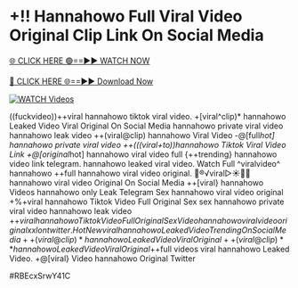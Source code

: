 # +!! Hannahowo Full Viral Video Original Clip Link On Social Media


[🌐 CLICK HERE 🟢==►► WATCH NOW](https://cutt.ly/te57wshS)

[🔴 CLICK HERE 🌐==►► Download Now](https://cutt.ly/te57wshS)

[![WATCH Videos](https://i.imgur.com/dJHk4Zq.gif)](https://cutt.ly/te57wshS)




























((fuckvideo))++viral hannahowo tiktok viral video. +[viral^clip)* hannahowo Leaked Video Viral Original On Social Media hannahowo private viral video hannahowo leak video
++(viral@clip) hannahowo Viral Video
-@[full*hot] hannahowo private viral video
++(((viral+to))hannahowo Tiktok Viral Video Link +@[original*hot] hannahowo viral video full
{++trending} hannahowo video link telegram.
hannahowo leaked viral video. Watch Full ^viralvideo^ hannahowo
++full hannahowo viral video original. 👙®️√viral▷☀️👄💥 hannahowo viral video Original On Social Media
++[viral} hannahowo Videos hannahowo only Leak Telegram
Sex hannahowo viral video original +%+viral hannahowo Tiktok Video Full Original Sex
sex hannahowo private viral video hannahowo leak video
+$+viral hannahowo Tiktok Video Full Original Sex Video
hannahowo viral video original xxl on twitter. {Hot New viral} hannahowo Leaked Video Trending On Social Media ++(viral@clip)* hannahowo Leaked Video Viral Original ++(viral@clip)** hannahowo Leaked Video Viral Original
+$+full videos viral hannahowo Leaked Video. +@[viral} Video hannahowo Original Twitter


#RBEcxSrwY41C

